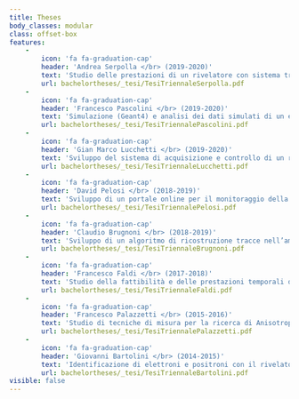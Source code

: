 ```yaml
---
title: Theses
body_classes: modular
class: offset-box
features:
    -
        icon: 'fa fa-graduation-cap'
        header: 'Andrea Serpolla </br> (2019-2020)'
        text: 'Studio delle prestazioni di un rivelatore con sistema tracciante 4D per misure di Raggi Cosmici Carichi nello spazio'
        url: bachelortheses/_tesi/TesiTriennaleSerpolla.pdf
    -
        icon: 'fa fa-graduation-cap'
        header: 'Francesco Pascolini </br> (2019-2020)'
        text: 'Simulazione (Geant4) e analisi dei dati simulati di un esperimento di pair production, PANGU, per raggi gamma di bassa energia (10-1000 MeV) nello spazio'
        url: bachelortheses/_tesi/TesiTriennalePascolini.pdf
    -
        icon: 'fa fa-graduation-cap'
        header: 'Gian Marco Lucchetti </br> (2019-2020)'
        text: 'Sviluppo del sistema di acquisizione e controllo di un rivelatore di muoni'
        url: bachelortheses/_tesi/TesiTriennaleLucchetti.pdf
    -
        icon: 'fa fa-graduation-cap'
        header: 'David Pelosi </br> (2018-2019)'
        text: 'Sviluppo di un portale online per il monitoraggio della radiazione cosmica e dell’attività solare'
        url: bachelortheses/_tesi/TesiTriennalePelosi.pdf
    -
        icon: 'fa fa-graduation-cap'
        header: 'Claudio Brugnoni </br> (2018-2019)'
        text: 'Sviluppo di un algoritmo di ricostruzione tracce nell’ambito del progetto POX'
        url: bachelortheses/_tesi/TesiTriennaleBrugnoni.pdf
    -
        icon: 'fa fa-graduation-cap'
        header: 'Francesco Faldi </br> (2017-2018)'
        text: 'Studio della fattibilità e delle prestazioni temporali di un sistema tracciante 4D al silicio tramite simulazione numerica'
        url: bachelortheses/_tesi/TesiTriennaleFaldi.pdf
    -
        icon: 'fa fa-graduation-cap'
        header: 'Francesco Palazzetti </br> (2015-2016)'
        text: 'Studio di tecniche di misura per la ricerca di Anisotropie nel flusso di Raggi Cosmici Carichi nello spazio'
        url: bachelortheses/_tesi/TesiTriennalePalazzetti.pdf
    -
        icon: 'fa fa-graduation-cap'
        header: 'Giovanni Bartolini </br> (2014-2015)'
        text: 'Identificazione di elettroni e positroni con il rivelatore AMS-02 a bordo della ISS'
        url: bachelortheses/_tesi/TesiTriennaleBartolini.pdf
visible: false
---
```


